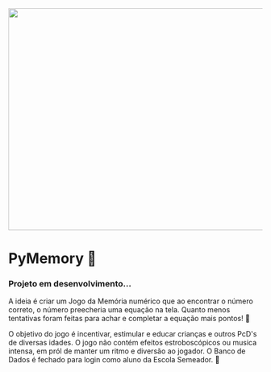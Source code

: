 
<div>
  <img aling="center" height="440em" width="1800em" src="https://github.com/PyMemory/.github/assets/167276869/a5deb7cf-11c2-4341-ba6b-ec066e2bc61d" />
    </div>


# PyMemory 🧠
### Projeto em desenvolvimento...

A ideia é criar um Jogo da Memória numérico que ao encontrar o número correto, o número preecheria uma equação na tela.
Quanto menos tentativas foram feitas para achar e completar a equação mais pontos! 🚀

O objetivo do jogo é incentivar, estimular e educar crianças e outros PcD's de diversas idades. 
O jogo não contém efeitos estroboscópicos ou musica intensa, em pról de manter um ritmo e diversão ao jogador. O Banco de Dados é fechado para login como aluno da Escola Semeador. 🌱
